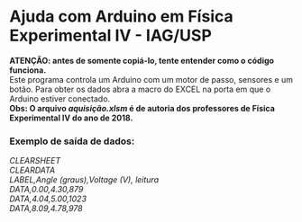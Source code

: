 # Ajuda com Arduino em Física Experimental IV - IAG/USP
**ATENÇÃO: antes de somente copiá-lo, tente entender como o código funciona.**  
Este programa controla um Arduino com um motor de passo, sensores e um botão.
Para obter os dados abra a macro do EXCEL na porta em que o Arduino estiver conectado.  
**Obs: O arquivo *aquisição.xlsm* é de autoria dos professores de Física Experimental IV do ano de 2018.**

### Exemplo de saída de dados:
*CLEARSHEET*  
*CLEARDATA*  
*LABEL,Angle (graus),Voltage (V), leitura*  
*DATA,0.00,4.30,879*  
*DATA,4.04,5.00,1023*  
*DATA,8.09,4.78,978*  
